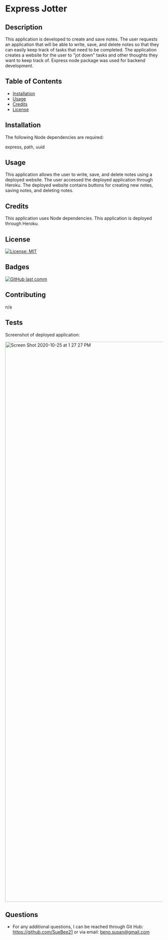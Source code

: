# Express Jotter

  ## Description 
  
This application is developed to create and save notes.  The user requests an application that will be able to write, save, and delete notes so that they can easily keep track of tasks that need to be completed. The application creates a website for the user to "jot down" tasks and other thoughts they want to keep track of.  Express node package was used for backend development.  
  
  ## Table of Contents
  
  * [Installation](#installation)
  * [Usage](#usage)
  * [Credits](#credits)
  * [License](#license)
  
  
  ## Installation
  The following Node dependencies are required: 

express, path, uuid
  
  
  ## Usage 
  
 This application allows the user to write, save, and delete notes using a deployed website. The user accessed the deployed application through Heroku.  The deployed website contains buttons for creating new notes, saving notes, and deleting notes.
  
  
  ## Credits
  
This application uses Node dependencies.
This application is deployed through Heroku.
  
  
  ## License
  
 [![License: MIT](https://img.shields.io/badge/License-MIT-yellow.svg)](https://opensource.org/licenses/MIT)
  
  ## Badges
  
  [![GitHub last comm](https://img.shields.io/github/last-commit/google/skia.svg?style=flat)]()
  
  ## Contributing
  n/a
  
  ## Tests
Screenshot of deployed application:

<img width="1792" alt="Screen Shot 2020-10-25 at 1 27 27 PM" src="https://user-images.githubusercontent.com/68358265/97114290-00577780-16c6-11eb-8de2-d60266835bbb.png">

  
## Questions
* For any additional questions, I can be reached through Git Hub: 
https://github.com/SueBee21 
 or via email: 
beno.susan@gmail.com
